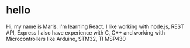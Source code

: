 # hello

Hi, my name is Maris.
I'm learning React.
I like working with node.js, REST API, Express
I also have experience with C, C++ and working with Microcontrollers like Arduino, STM32, TI MSP430
